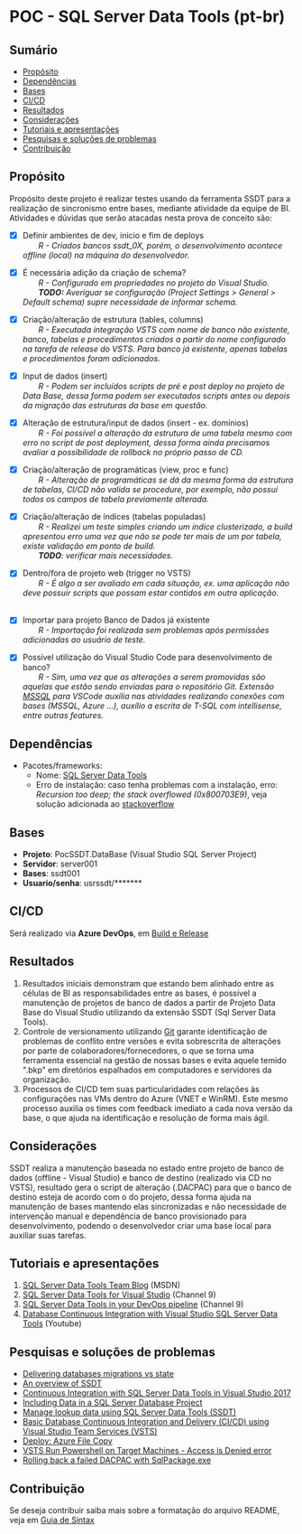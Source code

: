 # POC - SQL Server Data Tools (pt-br)

## Sumário
* [Propósito](#proposito)
* [Dependências](#denpendencias)
* [Bases](#bases)
* [CI/CD](#ci/cd)
* [Resultados](#resultados)
* [Considerações](#consideracoes)
* [Tutoriais e apresentações](#tutoriais-e-apresentacoes)
* [Pesquisas e soluções de problemas](#pesquisas-e-solucoes-de-problemas)
* [Contribuição](#contribuicao)

## Propósito
Propósito deste projeto é realizar testes usando da ferramenta SSDT para a realização de sincronismo entre bases, mediante atividade da equipe de BI. Atividades e dúvidas que serão atacadas nesta prova de conceito são:
- [X] Definir ambientes de dev, inicio e fim de deploys<br />&nbsp;&nbsp;&nbsp;&nbsp;&nbsp;&nbsp;
_R - Criados bancos ssdt_0X, porém, o desenvolvimento acontece offline (local) na máquina do desenvolvedor._

- [X] É necessária adição da criação de schema?<br />&nbsp;&nbsp;&nbsp;&nbsp;&nbsp;&nbsp;
_R - Configurado em propriedades no projeto do Visual Studio._<br />&nbsp;&nbsp;&nbsp;&nbsp;&nbsp;&nbsp;
_**TODO:** Averiguar se configuração (Project Settings > General > Default schema) supre necessidade de informar schema._

- [X] Criação/alteração de estrutura (tables, columns)<br />&nbsp;&nbsp;&nbsp;&nbsp;&nbsp;&nbsp;
_R - Executada integração VSTS com nome de banco não existente, banco, tabelas e procedimentos criados a partir do nome configurado na tarefa de release do VSTS. Para banco já existente, apenas tabelas e procedimentos foram adicionados._

- [X] Input de dados (insert)<br />&nbsp;&nbsp;&nbsp;&nbsp;&nbsp;&nbsp;
_R - Podem ser incluídos scripts de pré e post deploy no projeto de Data Base, dessa forma podem ser executados scripts antes ou depois da migração das estruturas da base em questão._

- [X] Alteração de estrutura/input de dados (insert - ex. domínios)<br />&nbsp;&nbsp;&nbsp;&nbsp;&nbsp;&nbsp;
_R - Foi possível a alteração da estrutura de uma tabela mesmo com erro no script de post deployment, dessa forma ainda precisamos avaliar a possibilidade de rollback no próprio passo de CD._

- [X] Criação/alteração de programáticas (view, proc e func)<br />&nbsp;&nbsp;&nbsp;&nbsp;&nbsp;&nbsp;
_R - Alteração de programáticas se dá da mesma forma da estrutura de tabelas, CI/CD não valida se procedure, por exemplo, não possui todos os campos de tabela previamente alterada._

- [X] Criação/alteração de índices (tabelas populadas)<br />&nbsp;&nbsp;&nbsp;&nbsp;&nbsp;&nbsp;
_R - Realizei um teste simples criando um índice clusterizado, a build apresentou erro uma vez que não se pode ter mais de um por tabela, existe validação em ponto de build._<br />&nbsp;&nbsp;&nbsp;&nbsp;&nbsp;&nbsp;
_**TODO**: verificar mais necessidades._

- [X] Dentro/fora de projeto web (trigger no VSTS)<br />&nbsp;&nbsp;&nbsp;&nbsp;&nbsp;&nbsp;
_R - É algo a ser avaliado em cada situação, ex. uma aplicação não deve possuir scripts que possam estar contidos em outra aplicação._<br />&nbsp;&nbsp;&nbsp;&nbsp;&nbsp;&nbsp;

- [X] Importar para projeto Banco de Dados já existente<br />&nbsp;&nbsp;&nbsp;&nbsp;&nbsp;&nbsp;
_R - Importação foi realizada sem problemas após permissões adicionadas ao usuário de teste._

- [X] Possível utilização do Visual Studio Code para desenvolvimento de banco?<br />&nbsp;&nbsp;&nbsp;&nbsp;&nbsp;&nbsp;
_R - Sim, uma vez que as alterações a serem promovidas são aquelas que estão sendo enviadas para o repositório Git. Extensão [MSSQL](https://marketplace.visualstudio.com/items?itemName=ms-mssql.mssql) para VSCode auxilia nas atividades realizando conexões com bases (MSSQL, Azure ...), auxílio a escrita de T-SQL com intellisense, entre outras features._

## Dependências
* Pacotes/frameworks: 
  + Nome: [SQL Server Data Tools](https://docs.microsoft.com/en-us/sql/ssdt/download-sql-server-data-tools-ssdt?view=sql-server-2017)
  + Erro de instalação: caso tenha problemas com a instalação, erro: _Recursion too deep; the stack overflowed (0x800703E9)_, veja solução adicionada ao [stackoverflow](https://stackoverflow.com/questions/46421619/ssdt-installation-issue-failed-to-execute-exe-package)

## Bases
* **Projeto**: PocSSDT.DataBase (Visual Studio SQL Server Project)
* **Servidor**: server001
* **Bases**: ssdt001
* **Usuario/senha**: usrssdt/*******

## CI/CD
Será realizado via **Azure DevOps**, em [Build e Release](https://companhia.azure.dev/projeto/_build)

## Resultados
1. Resultados iniciais demonstram que estando bem alinhado entre as células de BI as responsabilidades entre as bases, é possível a manutenção de projetos de banco de dados a partir de Projeto Data Base do Visual Studio utilizando da extensão SSDT (Sql Server Data Tools).
2. Controle de versionamento utilizando [Git](https://git-scm.com/) garante identificação de problemas de conflito entre versões e evita sobrescrita de alterações por parte de colaboradores/fornecedores, o que se torna uma ferramenta essencial na gestão de nossas bases e evita aquele temido ".bkp" em diretórios espalhados em computadores e servidores da organização.
3. Processos de CI/CD tem suas particularidades com relações às configurações nas VMs dentro do Azure (VNET e WinRM). Este mesmo processo auxilia os times com feedback imediato a cada nova versão da base, o que ajuda na identificação e resolução de forma mais ágil.<br />

## Considerações
SSDT realiza a manutenção baseada no estado entre projeto de banco de dados (offline - Visual Studio) e banco de destino (realizado via CD no VSTS), resultado gera o script de alteração (.DACPAC) para que o banco de destino esteja de acordo com o do projeto, dessa forma ajuda na manutenção de bases mantendo elas sincronizadas e não necessidade de intervenção manual e dependência de banco provisionado para desenvolvimento, podendo o desenvolvedor criar uma base local para auxiliar suas tarefas.

## Tutoriais e apresentações
1. [SQL Server Data Tools Team Blog](https://blogs.msdn.microsoft.com/ssdt/2016/04/06/sqldb-cicd-intro/) (MSDN)
2. [SQL Server Data Tools for Visual Studio](https://channel9.msdn.com/Shows/Visual-Studio-Toolbox/SQL-Server-Data-Tools-for-Visual-Studio) (Channel 9)
3. [SQL Server Data Tools in your DevOps pipeline](https://channel9.msdn.com/Shows/Visual-Studio-Toolbox/SQL-Server-Data-Tools-in-your-DevOps-pipeline) (Channel 9)
4. [Database Continuous Integration with Visual Studio SQL Server Data Tools](https://www.youtube.com/watch?v=K1BJ43GAPQk) (Youtube)

## Pesquisas e soluções de problemas
* [Delivering databases migrations vs state](http://webcache.googleusercontent.com/search?q=cache:05vPuwwtU80J:workingwithdevs.com/delivering-databases-migrations-vs-state/+&cd=4&hl=en&ct=clnk&gl=br)
* [An overview of SSDT](https://blogs.msdn.microsoft.com/premier_developer/2017/07/01/an-overview-of-ssdt/)
* [Continuous Integration with SQL Server Data Tools in Visual Studio 2017](https://www.sqlshack.com/continuous-integration-sql-server-data-tools-visual-studio-2017/)
* [Including Data in a SQL Server Database Project](https://blogs.msdn.microsoft.com/ssdt/2012/02/02/including-data-in-a-sql-server-database-project/)
* [Manage lookup data using SQL Server Data Tools (SSDT)](https://www.benday.com/2015/12/05/manage-lookup-data-using-sql-server-data-tools-ssdt/)
* [Basic Database Continuous Integration and Delivery (CI/CD) using Visual Studio Team Services (VSTS)](http://www.dotnetcurry.com/visualstudio/1290/deploy-dacpac-sqlserver-azure-vm-using-vsts)
* [Deploy: Azure File Copy](https://docs.microsoft.com/en-us/vsts/pipelines/tasks/deploy/azure-file-copy?view=vsts)
* [VSTS Run Powershell on Target Machines - Access is Denied error](https://social.msdn.microsoft.com/Forums/vstudio/en-US/7ebda2d0-5c99-4d48-b18b-da4ed5785b98/vsts-run-powershell-on-target-machines-access-is-denied-error?forum=tfsbuild)
* [Rolling back a failed DACPAC with SqlPackage.exe](https://stackoverflow.com/questions/39707351/rolling-back-a-failed-dacpac-with-sqlpackage-exe)

## Contribuição
Se deseja contribuir saiba mais sobre a formatação do arquivo README, veja em [Guia de Sintax](https://docs.microsoft.com/en-us/vsts/project/wiki/markdown-guidance?view=vsts)
